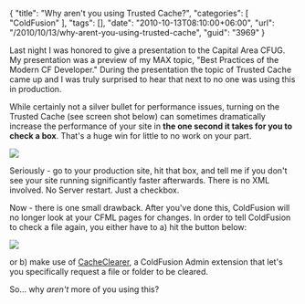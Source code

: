 {
	"title": "Why aren't you using Trusted Cache?",
	"categories": [
		"ColdFusion"
	],
	"tags": [],
	"date": "2010-10-13T08:10:00+06:00",
	"url": "/2010/10/13/why-arent-you-using-trusted-cache",
	"guid": "3969"
}

Last night I was honored to give a presentation to the Capital Area CFUG. My presentation was a preview of my MAX topic, "Best Practices of the Modern CF Developer." During the presentation the topic of Trusted Cache came up and I was truly surprised to hear that next to no one was using this in production. 

While certainly not a silver bullet for performance issues, turning on the Trusted Cache (see screen shot below) can sometimes dramatically increase the performance of your site in <b>the one second it takes for you to check a box</b>. That's a huge win for little to no work on your part.

<img src="http://www.raymondcamden.com/images/cfjedi/Screen shot 2010-10-13 at 6.59.07 AM.png" />

Seriously - go to your production site, hit that box, and tell me if you don't see your site running significantly faster afterwards. There is no XML involved. No Server restart. Just a checkbox. 

Now - there is one small drawback. After you've done this, ColdFusion will no longer look at your CFML pages for changes. In order to tell ColdFusion to check a file again, you either have to a) hit the button below:

<img src="http://www.raymondcamden.com/images/cfjedi/Screen shot 2010-10-13 at 7.00.53 AM.png" />

or b) make use of <a href="http://cacheclearer.riaforge.org/">CacheClearer</a>, a ColdFusion Admin extension that let's you specifically request a file or folder to be cleared.

So... why <i>aren't</i> more of you using this?